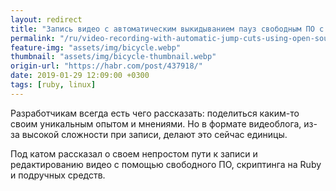 ```yaml
---
layout: redirect
title: "Запись видео с автоматическим выкидыванием пауз свободным ПО с велосипедостроением"
permalink: "/ru/video-recording-with-automatic-jump-cuts-using-open-source-and-coding/"
feature-img: "assets/img/bicycle.webp"
thumbnail: "assets/img/bicycle-thumbnail.webp"
origin-url: "https://habr.com/post/437918/"
date: 2019-01-29 12:09:00 +0300
tags: [ruby, linux]
---
```


Разработчикам всегда есть чего рассказать: поделиться каким-то своим уникальным опытом и мнениями.
Но в формате видеоблога, из-за высокой сложности при записи, делают это сейчас единицы.

Под катом рассказал о своем непростом пути к записи и редактированию видео с помощью свободного ПО,
скриптинга на Ruby и подручных средств.
